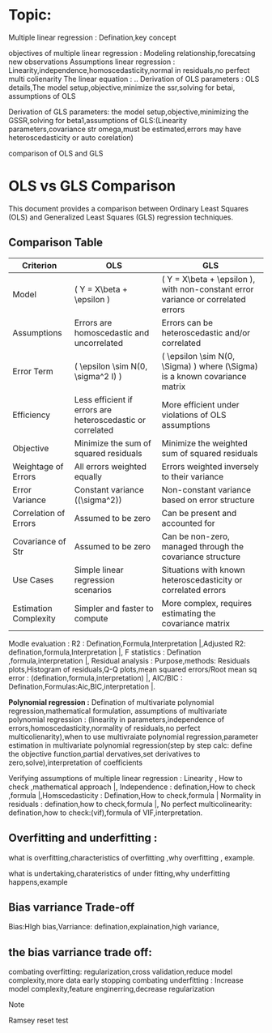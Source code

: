 # Topic: 
Multiple linear regression : Defination,key concept

objectives of multiple linear regression : Modeling relationship,forecatsing new observations
Assumptions linear regression : Linearity,independence,homoscedasticity,normal in residuals,no perfect multi colienarity
The linear equation : ..
Derivation of OLS parameters : OLS details,The model setup,objective,minimize the ssr,solving for betai, assumptions of OLS

Derivation of GLS parameters: the model setup,objective,minimizing the GSSR,solving for beta1,assumptions of GLS:(Linearity parameters,covariance str omega,must be estimated,errors may have heteroscedasticity or auto corelation)

comparison of OLS and GLS

# OLS vs GLS Comparison

This document provides a comparison between Ordinary Least Squares (OLS) and Generalized Least Squares (GLS) regression techniques.

## Comparison Table

| Criterion                    | OLS                                                                  | GLS                                                             |
|------------------------------|----------------------------------------------------------------------|-----------------------------------------------------------------|
| Model                        | \( Y = X\beta + \epsilon \)                                         | \( Y = X\beta + \epsilon \), with non-constant error variance or correlated errors |
| Assumptions                  | Errors are homoscedastic and uncorrelated                           | Errors can be heteroscedastic and/or correlated                 |
| Error Term                   | \( \epsilon \sim N(0, \sigma^2 I) \)                               | \( \epsilon \sim N(0, \Sigma) \) where \(\Sigma\) is a known covariance matrix |
| Efficiency                    | Less efficient if errors are heteroscedastic or correlated          | More efficient under violations of OLS assumptions               |
| Objective                    | Minimize the sum of squared residuals                                | Minimize the weighted sum of squared residuals                  |
| Weightage of Errors          | All errors weighted equally                                          | Errors weighted inversely to their variance                      |
| Error Variance               | Constant variance (\(\sigma^2\))                                    | Non-constant variance based on error structure                   |
| Correlation of Errors        | Assumed to be zero                                                   | Can be present and accounted for                                |
| Covariance of Str            | Assumed to be zero                                                   | Can be non-zero, managed through the covariance structure       |
| Use Cases                    | Simple linear regression scenarios                                   | Situations with known heteroscedasticity or correlated errors   |
| Estimation Complexity         | Simpler and faster to compute                                        | More complex, requires estimating the covariance matrix         |


Modle evaluation : R2 : Defination,Formula,Interpretation |,Adjusted R2: defination,formula,Interpretation |, F statistics : Defination ,formula,interpretation |, Residual analysis : Purpose,methods: Residuals plots,Histogram of residuals,Q-Q plots,mean squared errors/Root mean sq error : (defination,formula,interpretation) |, AIC/BIC : Defination,Formulas:Aic,BIC,interpretation |. 


**Polynomial regression :** Defination of multivariate polynomial regression,mathematical formulation, assumptions of multivariate polynomial regression : (linearity in parameters,independence of errors,homoscedasticity,normality of residuals,no perfect multicolienarity),when to use multivraiate polynomial regression,parameter estimation in multivariate polynomial regression(step by step calc: define the objective function,partial dervatives,set derivatives to zero,solve),interpretation of coefficients





Verifying assumptions of multiple linear regression : Linearity , How to check ,mathematical approach |, Independence :  defination,How to check ,formula |,Homscedasticity : Defination,How to check,formula | Normality in residuals : defination,how to check,formula |, No perfect multicolinearity: defination,how to check:(vif),formula of VIF,interpretation.



## Overfitting and underfitting : 

what is overfitting,characteristics of overfitting ,why overfitting , example.

what is undertaking,charateristics of under fitting,why underfitting happens,example

## Bias varriance Trade-off
Bias:HIgh bias,Varriance: defination,explaination,high variance,
## the bias varriance trade off: 
combating overfitting: regularization,cross validation,reduce model complexity,more data early stopping
combating underfitting : Increase model complexity,feature enginerring,decrease regularization





> [!NOTE]
> Ramsey reset test
